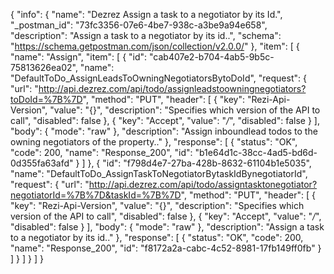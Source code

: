 {
  "info": {
    "name": "Dezrez Assign a task to a negotiator by its Id.",
    "_postman_id": "73fc3356-07e6-4be7-938c-a3be9a94e658",
    "description": "Assign a task to a negotiator by its id..",
    "schema": "https://schema.getpostman.com/json/collection/v2.0.0/"
  },
  "item": [
    {
      "name": "Assign",
      "item": [
        {
          "id": "cab407e2-b704-4ab5-9b5c-75813626ea02",
          "name": "DefaultToDo_AssignLeadsToOwningNegotiatorsBytoDoId",
          "request": {
            "url": "http://api.dezrez.com/api/todo/assignleadstoowningnegotiators?toDoId=%7B%7D",
            "method": "PUT",
            "header": [
              {
                "key": "Rezi-Api-Version",
                "value": "{}",
                "description": "Specifies which version of the API to call",
                "disabled": false
              },
              {
                "key": "Accept",
                "value": "*/*",
                "disabled": false
              }
            ],
            "body": {
              "mode": "raw"
            },
            "description": "Assign inboundlead todos to the owning negotiators of the property.."
          },
          "response": [
            {
              "status": "OK",
              "code": 200,
              "name": "Response_200",
              "id": "b1e64d1c-38cc-4ad5-bd6d-0d355fa63afd"
            }
          ]
        },
        {
          "id": "f798d4e7-27ba-428b-8632-61104b1e5035",
          "name": "DefaultToDo_AssignTaskToNegotiatorBytaskIdBynegotiatorId",
          "request": {
            "url": "http://api.dezrez.com/api/todo/assigntasktonegotiator?negotiatorId=%7B%7D&taskId=%7B%7D",
            "method": "PUT",
            "header": [
              {
                "key": "Rezi-Api-Version",
                "value": "{}",
                "description": "Specifies which version of the API to call",
                "disabled": false
              },
              {
                "key": "Accept",
                "value": "*/*",
                "disabled": false
              }
            ],
            "body": {
              "mode": "raw"
            },
            "description": "Assign a task to a negotiator by its id.."
          },
          "response": [
            {
              "status": "OK",
              "code": 200,
              "name": "Response_200",
              "id": "f8172a2a-cabc-4c52-8981-17fb149ff0fb"
            }
          ]
        }
      ]
    }
  ]
}